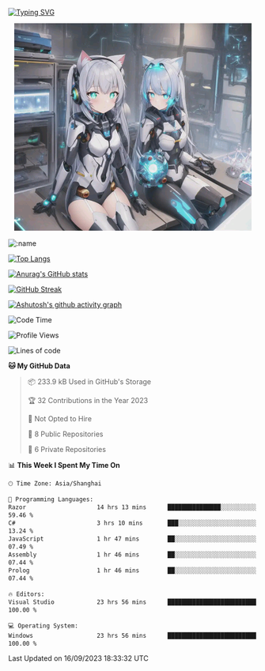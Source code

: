 [![Typing SVG](https://readme-typing-svg.demolab.com?font=Fira+Code&pause=1000&color=F78FDE&width=435&lines=%E6%AC%A2%E8%BF%8E%E5%A4%A7%E4%BD%AC%E6%9D%A5%E8%AE%BF0v0)](https://git.io/typing-svg)


<p align="center">
  <a href="https://github.com/qq583044063qq"><img src="banner.png" alt="qq583044063qq Banner"></a>
</p>



![:name](https://count.getloli.com/get/@hk416?theme=rule34)

[![Top Langs](https://github-readme-stats.vercel.app/api/top-langs/?username=qq583044063qq&locale=cn&hide=javascript,html,css&theme=tokyonight)](https://github.com/anuraghazra/github-readme-stats)

[![Anurag's GitHub stats](https://github-readme-stats.vercel.app/api?username=qq583044063qq&count_private=true&show_icons=true&locale=cn&theme=tokyonight)](https://github.com/anuraghazra/github-readme-stats)

[![GitHub Streak](https://streak-stats.demolab.com/?user=qq583044063qq&locale=zh_Hans&theme=tokyonight)](https://git.io/streak-stats)

[![Ashutosh's github activity graph](https://github-readme-activity-graph.vercel.app/graph?username=qq583044063qq&theme=tokyo-night)](https://github.com/ashutosh00710/github-readme-activity-graph)

<!--START_SECTION:waka-->
![Code Time](http://img.shields.io/badge/Code%20Time-280%20hrs%2012%20mins-blue)

![Profile Views](http://img.shields.io/badge/Profile%20Views-0-blue)

![Lines of code](https://img.shields.io/badge/From%20Hello%20World%20I%27ve%20Written-904.7%20thousand%20lines%20of%20code-blue)

**🐱 My GitHub Data** 

> 📦 233.9 kB Used in GitHub's Storage 
 > 
> 🏆 32 Contributions in the Year 2023
 > 
> 🚫 Not Opted to Hire
 > 
> 📜 8 Public Repositories 
 > 
> 🔑 6 Private Repositories 
 > 
📊 **This Week I Spent My Time On** 

```text
🕑︎ Time Zone: Asia/Shanghai

💬 Programming Languages: 
Razor                    14 hrs 13 mins      ███████████████░░░░░░░░░░   59.46 % 
C#                       3 hrs 10 mins       ███░░░░░░░░░░░░░░░░░░░░░░   13.24 % 
JavaScript               1 hr 47 mins        ██░░░░░░░░░░░░░░░░░░░░░░░   07.49 % 
Assembly                 1 hr 46 mins        ██░░░░░░░░░░░░░░░░░░░░░░░   07.44 % 
Prolog                   1 hr 46 mins        ██░░░░░░░░░░░░░░░░░░░░░░░   07.44 % 

🔥 Editors: 
Visual Studio            23 hrs 56 mins      █████████████████████████   100.00 % 

💻 Operating System: 
Windows                  23 hrs 56 mins      █████████████████████████   100.00 % 
```


 Last Updated on 16/09/2023 18:33:32 UTC
<!--END_SECTION:waka-->
